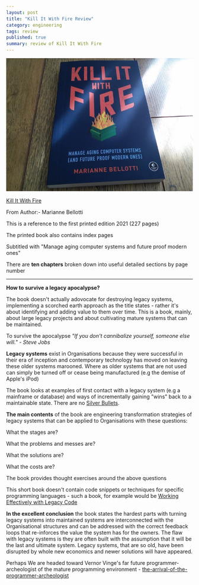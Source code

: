 ```yaml
---
layout: post
title: "Kill It With Fire Review"
category: engineering
tags: review
published: true
summary: review of Kill It With Fire
---
```


![Kill It With Fire](/public/kitwf.jpg)

[Kill It With Fire](https://nostarch.com/kill-it-fire)

From Author:- Marianne Bellotti

This is a reference to the first printed edition 2021 (227 pages)

The printed book also contains index pages

Subtitled with "Manage aging computer systems and future proof modern ones"

There are **ten chapters** broken down into useful detailed sections by page number

---

**How to survive a legacy apocalypse?**

The book doesn't actually adovocate for destroying legacy systems, implementing a scorched earth approach as the title states - rather it's about identifying and adding value to them over time. This is a book, mainly, about large legacy projects and about cultivating mature systems that can be maintained.

To survive the apocalypse *"If you don't cannibalize yourself, someone else will." - Steve Jobs*

**Legacy systems** exist in Organisations because they were successful in their era of inception and contemporary technology has moved on leaving these older systems marooned. Where as older systems that are not used can simply be turned off or cease being manufactured (e.g the demise of Apple's iPod)

The book looks at examples of first contact with a legacy system (e.g a mainframe or database) and ways of incrementally gaining "wins" back to a maintainable state. There are no [Silver Bullets](https://en.wikipedia.org/wiki/No_Silver_Bullet).

**The main contents** of the book are engineering transformation strategies of legacy systems that can be applied to Organisations with these questions:

What the stages are?

What the problems and messes are?

What the solutions are?

What the costs are?

The book provides thought exercises around the above questions

This short book doesn't contain code snippets or techniques for specific programming languages - such a book, for example would be 
[Working Effectively with Legacy Code](https://www.oreilly.com/library/view/working-effectively-with/0131177052/)

**In the excellent conclusion** the book states the hardest parts with turning legacy systems into maintained systems are interconnected with the Organisational structures and can be addressed with the correct feedback loops that re-inforces the value the system has for the owners.
The flaw with legacy systems is they are often built with the assumption that it will be the last and ultimate system.
Legacy systems, that are so old, have been disrupted by whole new economics and newer solutions will have appeared.

Perhaps We are headed toward Vernor Vinge's far future programmer-archeologist of the mature programming environment - [the-arrival-of-the-programmer-archeologist](https://aallan.medium.com/the-arrival-of-the-programmer-archeologist-2ee17c5dcca5)



